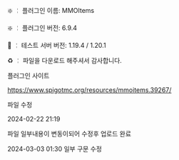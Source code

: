 ❇️ ╎ 플러그인 이름: MMOItems

❇️ ╎ 플러그인 버전: 6.9.4

📶 ╎ 테스트 서버 버전: 1.19.4 / 1.20.1

♻️ ╎ 파일을 다운로드 해주셔서 감사합니다.

플러그인 사이트

https://www.spigotmc.org/resources/mmoitems.39267/

파일 수정

2024-02-22 21:19

파일 일부내용이 변동이되어 수정후 업로드 완료

2024-03-03 01:30
일부 구문 수정
